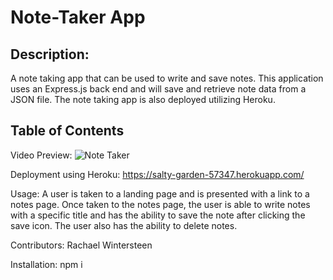 
# Note-Taker App

## Description:
A note taking app that can be used to write and save notes. This application uses an Express.js back end and will save and retrieve note data from a JSON file. The note taking app is also deployed utilizing Heroku.

## Table of Contents 

Video Preview:
![Note Taker](https://user-images.githubusercontent.com/81829048/128615579-ef73e8b0-6ca1-4c43-881e-369a3a817617.gif)


Deployment using Heroku:
https://salty-garden-57347.herokuapp.com/

Usage:
A user is taken to a landing page and is presented with a link to a notes page. Once taken to the notes page, the user is able to write notes with a specific title and has the ability to save the note after clicking the save icon. The user also has the ability to delete notes.

Contributors:
Rachael Wintersteen

Installation:
npm i
